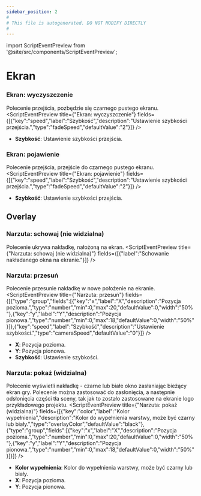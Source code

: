 ```yaml
---
sidebar_position: 2
#
# This file is autogenerated. DO NOT MODIFY DIRECTLY
#
---
```


import ScriptEventPreview from '@site/src/components/ScriptEventPreview';

# Ekran

### Ekran: wyczyszczenie
Polecenie przejścia, pozbędzie się czarnego pustego ekranu.
<ScriptEventPreview title={"Ekran: wyczyszczenie"} fields={[{"key":"speed","label":"Szybkość","description":"Ustawienie szybkości przejścia.","type":"fadeSpeed","defaultValue":"2"}]} />

- **Szybkość**: Ustawienie szybkości przejścia.  

### Ekran: pojawienie
Polecenie przejścia, przejście do czarnego pustego ekranu.
<ScriptEventPreview title={"Ekran: pojawienie"} fields={[{"key":"speed","label":"Szybkość","description":"Ustawienie szybkości przejścia.","type":"fadeSpeed","defaultValue":"2"}]} />

- **Szybkość**: Ustawienie szybkości przejścia.  

## Overlay
### Narzuta: schowaj (nie widzialna)
Polecenie ukrywa nakładkę, nałożoną na ekran.
<ScriptEventPreview title={"Narzuta: schowaj (nie widzialna)"} fields={[{"label":"Schowanie nakładanego okna na ekranie."}]} />


### Narzuta: przesuń
Polecenie przesunie nakładkę w nowe położenie na ekranie.
<ScriptEventPreview title={"Narzuta: przesuń"} fields={[{"type":"group","fields":[{"key":"x","label":"X","description":"Pozycja pozioma.","type":"number","min":0,"max":20,"defaultValue":0,"width":"50%"},{"key":"y","label":"Y","description":"Pozycja pionowa.","type":"number","min":0,"max":18,"defaultValue":0,"width":"50%"}]},{"key":"speed","label":"Szybkość","description":"Ustawienie szybkości.","type":"cameraSpeed","defaultValue":"0"}]} />

- **X**: Pozycja pozioma.  
- **Y**: Pozycja pionowa.  
- **Szybkość**: Ustawienie szybkości.  

### Narzuta: pokaż (widzialna)
Polecenie wyświetli nakładkę - czarne lub białe okno zasłaniając bieżący ekran gry. Polecenie można zastosować do zasłonięcia, a następnie odsłonięcia części tła sceny, tak jak to zostało zastosowane na ekranie logo przykładowego projektu.
<ScriptEventPreview title={"Narzuta: pokaż (widzialna)"} fields={[{"key":"color","label":"Kolor wypełnienia","description":"Kolor do wypełnienia warstwy, może być czarny lub biały.","type":"overlayColor","defaultValue":"black"},{"type":"group","fields":[{"key":"x","label":"X","description":"Pozycja pozioma.","type":"number","min":0,"max":20,"defaultValue":0,"width":"50%"},{"key":"y","label":"Y","description":"Pozycja pionowa.","type":"number","min":0,"max":18,"defaultValue":0,"width":"50%"}]}]} />

- **Kolor wypełnienia**: Kolor do wypełnienia warstwy, może być czarny lub biały.  
- **X**: Pozycja pozioma.  
- **Y**: Pozycja pionowa.  

